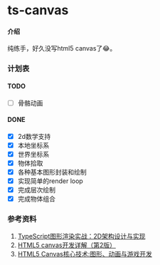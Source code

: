 # ts-canvas

#### 介绍
纯练手，好久没写html5 canvas了😂。


### 计划表
#### TODO
- [ ] 骨骼动画

#### DONE
- [x] 2d数学支持
- [x] 本地坐标系
- [x] 世界坐标系
- [x] 物体拾取
- [x] 各种基本图形封装和绘制
- [x] 实现简单的render loop
- [x] 完成层次绘制
- [x] 完成物体组合
### 参考资料
1. [TypeScript图形渲染实战：2D架构设计与实现](https://e.jd.com/30455468.html)
2. [HTML5 canvas开发详解（第2版）](https://e.jd.com/30392982.html)
3. [HTML5 Canvas核心技术:图形、动画与游戏开发](https://e.jd.com/30673672.html)
